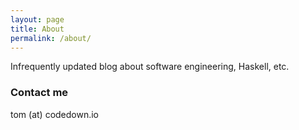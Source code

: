 ```yaml
---
layout: page
title: About
permalink: /about/
---
```


Infrequently updated blog about software engineering, Haskell, etc.

### Contact me

tom (at) codedown.io
